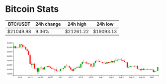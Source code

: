 # Bitcoin Stats

BTC/USDT|24h change|24h high|24h low|
|---|---|---|---|
|$21049.98|9.36%|$21261.22|$19093.13|

<img src="./chart.svg">
